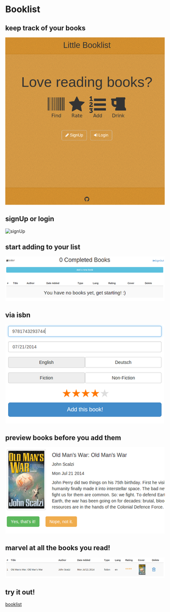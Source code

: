 
Booklist
==

keep track of your books
--
![home_screen](public/img/01_home.png?raw=true "home screen")


signUp or login
--
![signUp](public/img/02signUp.png?raw=true "sign up")

start adding to your list
--
![emptyList](public/img/03_emptyList.png?raw=true "empty list")

via isbn
--
![form](public/img/04_form.png?raw=true "form")

preview books before you add them
--
![bookPreview](public/img/05_bookPreview.png?raw=true "book preview")

marvel at all the books you read!
--
![bookInList](public/img/06_bookInList.png?raw=true "book in list")

try it out!
--
[booklist](http://books-flaky.rhcloud.com// "track your books")
